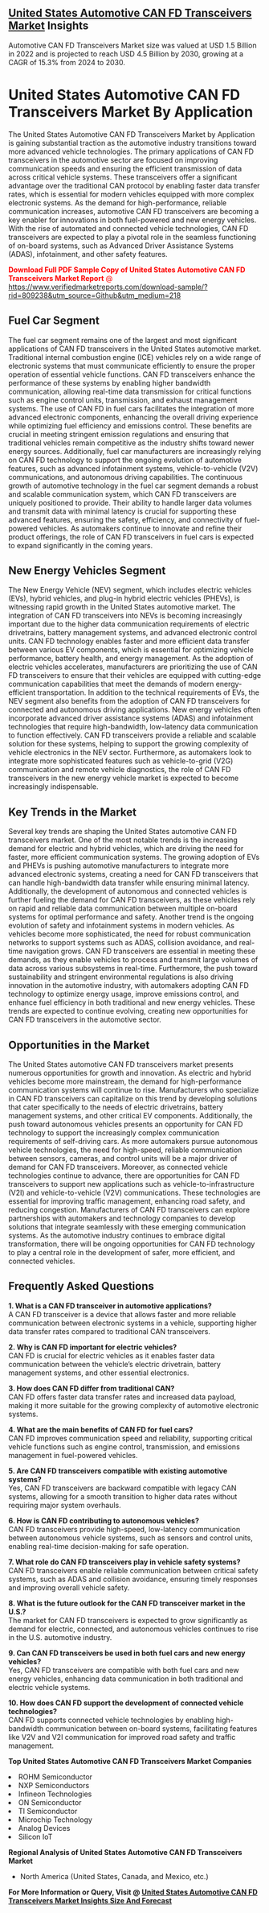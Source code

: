 <h2><a href="https://www.verifiedmarketreports.com/download-sample/?rid=809238&amp;utm_source=Github&amp;utm_medium=218" target="_blank">United States Automotive CAN FD Transceivers Market</a> Insights</h2><p>Automotive CAN FD Transceivers Market size was valued at USD 1.5 Billion in 2022 and is projected to reach USD 4.5 Billion by 2030, growing at a CAGR of 15.3% from 2024 to 2030.</p><p><h1>United States Automotive CAN FD Transceivers Market By Application</h1> <p>The United States Automotive CAN FD Transceivers Market by Application is gaining substantial traction as the automotive industry transitions toward more advanced vehicle technologies. The primary applications of CAN FD transceivers in the automotive sector are focused on improving communication speeds and ensuring the efficient transmission of data across critical vehicle systems. These transceivers offer a significant advantage over the traditional CAN protocol by enabling faster data transfer rates, which is essential for modern vehicles equipped with more complex electronic systems. As the demand for high-performance, reliable communication increases, automotive CAN FD transceivers are becoming a key enabler for innovations in both fuel-powered and new energy vehicles. With the rise of automated and connected vehicle technologies, CAN FD transceivers are expected to play a pivotal role in the seamless functioning of on-board systems, such as Advanced Driver Assistance Systems (ADAS), infotainment, and other safety features. <p><span class=""><span style="color: #ff0000;"><strong>Download Full PDF Sample Copy of United States Automotive CAN FD Transceivers Market Report</strong> @ </span><a href="https://www.verifiedmarketreports.com/download-sample/?rid=809238&amp;utm_source=Github&amp;utm_medium=218" target="_blank">https://www.verifiedmarketreports.com/download-sample/?rid=809238&amp;utm_source=Github&amp;utm_medium=218</a></span></p></p> <h2>Fuel Car Segment</h2> <p>The fuel car segment remains one of the largest and most significant applications of CAN FD transceivers in the United States automotive market. Traditional internal combustion engine (ICE) vehicles rely on a wide range of electronic systems that must communicate efficiently to ensure the proper operation of essential vehicle functions. CAN FD transceivers enhance the performance of these systems by enabling higher bandwidth communication, allowing real-time data transmission for critical functions such as engine control units, transmission, and exhaust management systems. The use of CAN FD in fuel cars facilitates the integration of more advanced electronic components, enhancing the overall driving experience while optimizing fuel efficiency and emissions control. These benefits are crucial in meeting stringent emission regulations and ensuring that traditional vehicles remain competitive as the industry shifts toward newer energy sources. Additionally, fuel car manufacturers are increasingly relying on CAN FD technology to support the ongoing evolution of automotive features, such as advanced infotainment systems, vehicle-to-vehicle (V2V) communications, and autonomous driving capabilities. The continuous growth of automotive technology in the fuel car segment demands a robust and scalable communication system, which CAN FD transceivers are uniquely positioned to provide. Their ability to handle larger data volumes and transmit data with minimal latency is crucial for supporting these advanced features, ensuring the safety, efficiency, and connectivity of fuel-powered vehicles. As automakers continue to innovate and refine their product offerings, the role of CAN FD transceivers in fuel cars is expected to expand significantly in the coming years. <h2>New Energy Vehicles Segment</h2> <p>The New Energy Vehicle (NEV) segment, which includes electric vehicles (EVs), hybrid vehicles, and plug-in hybrid electric vehicles (PHEVs), is witnessing rapid growth in the United States automotive market. The integration of CAN FD transceivers into NEVs is becoming increasingly important due to the higher data communication requirements of electric drivetrains, battery management systems, and advanced electronic control units. CAN FD technology enables faster and more efficient data transfer between various EV components, which is essential for optimizing vehicle performance, battery health, and energy management. As the adoption of electric vehicles accelerates, manufacturers are prioritizing the use of CAN FD transceivers to ensure that their vehicles are equipped with cutting-edge communication capabilities that meet the demands of modern energy-efficient transportation. In addition to the technical requirements of EVs, the NEV segment also benefits from the adoption of CAN FD transceivers for connected and autonomous driving applications. New energy vehicles often incorporate advanced driver assistance systems (ADAS) and infotainment technologies that require high-bandwidth, low-latency data communication to function effectively. CAN FD transceivers provide a reliable and scalable solution for these systems, helping to support the growing complexity of vehicle electronics in the NEV sector. Furthermore, as automakers look to integrate more sophisticated features such as vehicle-to-grid (V2G) communication and remote vehicle diagnostics, the role of CAN FD transceivers in the new energy vehicle market is expected to become increasingly indispensable. <h2>Key Trends in the Market</h2> <p>Several key trends are shaping the United States automotive CAN FD transceivers market. One of the most notable trends is the increasing demand for electric and hybrid vehicles, which are driving the need for faster, more efficient communication systems. The growing adoption of EVs and PHEVs is pushing automotive manufacturers to integrate more advanced electronic systems, creating a need for CAN FD transceivers that can handle high-bandwidth data transfer while ensuring minimal latency. Additionally, the development of autonomous and connected vehicles is further fueling the demand for CAN FD transceivers, as these vehicles rely on rapid and reliable data communication between multiple on-board systems for optimal performance and safety. Another trend is the ongoing evolution of safety and infotainment systems in modern vehicles. As vehicles become more sophisticated, the need for robust communication networks to support systems such as ADAS, collision avoidance, and real-time navigation grows. CAN FD transceivers are essential in meeting these demands, as they enable vehicles to process and transmit large volumes of data across various subsystems in real-time. Furthermore, the push toward sustainability and stringent environmental regulations is also driving innovation in the automotive industry, with automakers adopting CAN FD technology to optimize energy usage, improve emissions control, and enhance fuel efficiency in both traditional and new energy vehicles. These trends are expected to continue evolving, creating new opportunities for CAN FD transceivers in the automotive sector. <h2>Opportunities in the Market</h2> <p>The United States automotive CAN FD transceivers market presents numerous opportunities for growth and innovation. As electric and hybrid vehicles become more mainstream, the demand for high-performance communication systems will continue to rise. Manufacturers who specialize in CAN FD transceivers can capitalize on this trend by developing solutions that cater specifically to the needs of electric drivetrains, battery management systems, and other critical EV components. Additionally, the push toward autonomous vehicles presents an opportunity for CAN FD technology to support the increasingly complex communication requirements of self-driving cars. As more automakers pursue autonomous vehicle technologies, the need for high-speed, reliable communication between sensors, cameras, and control units will be a major driver of demand for CAN FD transceivers. Moreover, as connected vehicle technologies continue to advance, there are opportunities for CAN FD transceivers to support new applications such as vehicle-to-infrastructure (V2I) and vehicle-to-vehicle (V2V) communications. These technologies are essential for improving traffic management, enhancing road safety, and reducing congestion. Manufacturers of CAN FD transceivers can explore partnerships with automakers and technology companies to develop solutions that integrate seamlessly with these emerging communication systems. As the automotive industry continues to embrace digital transformation, there will be ongoing opportunities for CAN FD technology to play a central role in the development of safer, more efficient, and connected vehicles. <h2>Frequently Asked Questions</h2> <p><b>1. What is a CAN FD transceiver in automotive applications?</b><br> A CAN FD transceiver is a device that allows faster and more reliable communication between electronic systems in a vehicle, supporting higher data transfer rates compared to traditional CAN transceivers.</p> <p><b>2. Why is CAN FD important for electric vehicles?</b><br> CAN FD is crucial for electric vehicles as it enables faster data communication between the vehicle’s electric drivetrain, battery management systems, and other essential electronics.</p> <p><b>3. How does CAN FD differ from traditional CAN?</b><br> CAN FD offers faster data transfer rates and increased data payload, making it more suitable for the growing complexity of automotive electronic systems.</p> <p><b>4. What are the main benefits of CAN FD for fuel cars?</b><br> CAN FD improves communication speed and reliability, supporting critical vehicle functions such as engine control, transmission, and emissions management in fuel-powered vehicles.</p> <p><b>5. Are CAN FD transceivers compatible with existing automotive systems?</b><br> Yes, CAN FD transceivers are backward compatible with legacy CAN systems, allowing for a smooth transition to higher data rates without requiring major system overhauls.</p> <p><b>6. How is CAN FD contributing to autonomous vehicles?</b><br> CAN FD transceivers provide high-speed, low-latency communication between autonomous vehicle systems, such as sensors and control units, enabling real-time decision-making for safe operation.</p> <p><b>7. What role do CAN FD transceivers play in vehicle safety systems?</b><br> CAN FD transceivers enable reliable communication between critical safety systems, such as ADAS and collision avoidance, ensuring timely responses and improving overall vehicle safety.</p> <p><b>8. What is the future outlook for the CAN FD transceiver market in the U.S.?</b><br> The market for CAN FD transceivers is expected to grow significantly as demand for electric, connected, and autonomous vehicles continues to rise in the U.S. automotive industry.</p> <p><b>9. Can CAN FD transceivers be used in both fuel cars and new energy vehicles?</b><br> Yes, CAN FD transceivers are compatible with both fuel cars and new energy vehicles, enhancing data communication in both traditional and electric vehicle systems.</p> <p><b>10. How does CAN FD support the development of connected vehicle technologies?</b><br> CAN FD supports connected vehicle technologies by enabling high-bandwidth communication between on-board systems, facilitating features like V2V and V2I communication for improved road safety and traffic management.</p> </p><p><strong>Top United States Automotive CAN FD Transceivers Market Companies</strong></p><div data-test-id=""><p><li>ROHM Semiconductor</li><li> NXP Semiconductors</li><li> Infineon Technologies</li><li> ON Semiconductor</li><li> TI Semiconductor</li><li> Microchip Technology</li><li> Analog Devices</li><li> Silicon IoT</li></p><div><strong>Regional Analysis of&nbsp;United States Automotive CAN FD Transceivers Market</strong></div><ul><li dir="ltr"><p dir="ltr">North America&nbsp;(United States, Canada, and Mexico, etc.)</p></li></ul><p><strong>For More Information or Query, Visit @&nbsp;</strong><strong><a href="https://www.verifiedmarketreports.com/product/automotive-can-fd-transceivers-market/?utm_source=Github&amp;utm_medium=218" target="_blank">United States Automotive CAN FD Transceivers Market Insights Size And Forecast</a></strong></p></div>
